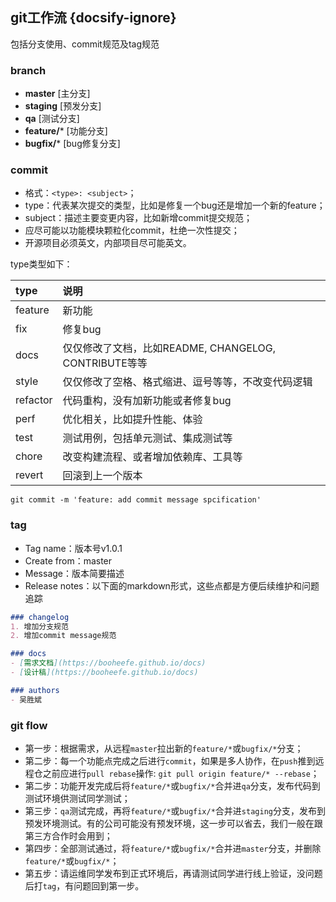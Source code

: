## git工作流 {docsify-ignore}
包括分支使用、commit规范及tag规范

### branch

- **master** [主分支]
- **staging** [预发分支]
- **qa**  [测试分支]
- **feature/***  [功能分支]
- **bugfix/***  [bug修复分支]

### commit
- 格式：`<type>: <subject>`；
- type：代表某次提交的类型，比如是修复一个bug还是增加一个新的feature；
- subject：描述主要变更内容，比如新增commit提交规范；
- 应尽可能以功能模块颗粒化commit，杜绝一次性提交；
- 开源项目必须英文，内部项目尽可能英文。

type类型如下：

type | 说明
:-- | :--
feature | 新功能
fix | 修复bug
docs | 仅仅修改了文档，比如README, CHANGELOG, CONTRIBUTE等等
style | 仅仅修改了空格、格式缩进、逗号等等，不改变代码逻辑
refactor | 代码重构，没有加新功能或者修复bug
perf | 优化相关，比如提升性能、体验
test | 测试用例，包括单元测试、集成测试等
chore | 改变构建流程、或者增加依赖库、工具等
revert | 回滚到上一个版本

```shell
git commit -m 'feature: add commit message spcification'
```

### tag
- Tag name：版本号v1.0.1
- Create from：master
- Message：版本简要描述
- Release notes：以下面的markdown形式，这些点都是方便后续维护和问题追踪

```markdown
### changelog
1. 增加分支规范
2. 增加commit message规范

### docs
- [需求文档](https://booheefe.github.io/docs)
- [设计稿](https://booheefe.github.io/docs)

### authors
- 吴胜斌
```

### git flow
- 第一步：根据需求，从远程`master`拉出新的`feature/*`或`bugfix/*`分支；
- 第二步：每一个功能点完成之后进行`commit`，如果是多人协作，在`push`推到远程仓之前应进行`pull rebase`操作: `git pull origin feature/* --rebase`；
- 第二步：功能开发完成后将`feature/*`或`bugfix/*`合并进`qa`分支，发布代码到测试环境供测试同学测试；
- 第三步：`qa`测试完成，再将`feature/*`或`bugfix/*`合并进`staging`分支，发布到预发环境测试。有的公司可能没有预发环境，这一步可以省去，我们一般在跟第三方合作时会用到；
- 第四步：全部测试通过，将`feature/*`或`bugfix/*`合并进`master`分支，并删除`feature/*`或`bugfix/*`；
- 第五步：请运维同学发布到正式环境后，再请测试同学进行线上验证，没问题后打`tag`，有问题回到第一步。